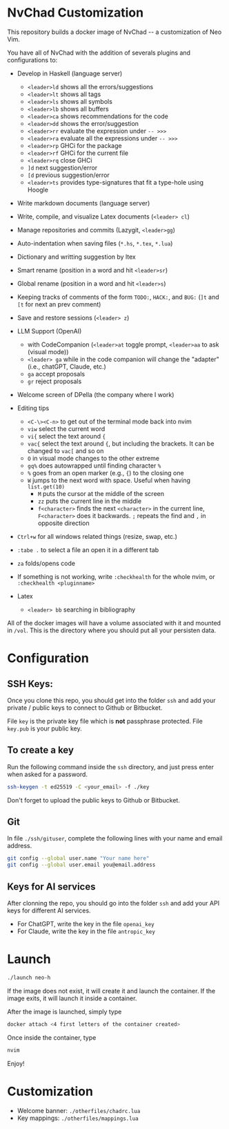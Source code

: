 # NvChad Customization 

This repository builds a docker image of NvChad -- a customization of Neo Vim. 

You have all of NvChad with the addition of severals plugins and configurations to:

- Develop in Haskell (language server) 
	- `<leader>ld` shows all the errors/suggestions 
	- `<leader>lt` shows all tags 
	- `<leader>ls` shows all symbols
	- `<leader>lb` shows all buffers
	- `<leader>ca` shows recommendations for the code 
	- `<leader>dd` shows the error/suggestion 
	- `<leader>rr` evaluate the expression under `-- >>>`
	- `<leader>ra` evaluate all the expressions under `-- >>>`
	- `<leader>rp` GHCi for the package 
	- `<leader>rf` GHCi for the current file
	- `<leader>rq` close GHCi 
	- `]d` next suggestion/error
	- `[d` previous suggestion/error 
	- `<leader>ts` provides type-signatures that fit a type-hole using Hoogle
- Write markdown documents (language server) 
- Write, compile, and visualize Latex documents (`<leader> cl`)
- Manage repositories and commits (Lazygit, `<leader>gg`)
- Auto-indentation when saving files (`*.hs`, `*.tex`, `*.lua`)
- Dictionary and writting suggestion by ltex 
- Smart rename (position in a word and hit `<leader>sr`)
- Global rename (position in a word and hit `<leader>s`)
- Keeping tracks of comments of the form `TODO:`, `HACK:`, and `BUG:` (`]t` and `[t` for next an prev comment)
- Save and restore sessions (`<leader> z`)
- LLM Support (OpenAI) 
	- with CodeCompanion (`<leader>at` toggle prompt, `<leader>aa` to ask (visual mode)) 
  - `<leader> ga` while in the code companion will change the "adapter" (i.e., chatGPT, Claude, etc.)
  - `ga` accept proposals 
  - `gr` reject proposals
- Welcome screen of DPella (the company where I work)
- Editing tips
	- `<C-\><C-n>` to get out of the terminal mode back into nvim 
	- `viw` select the current word 
	- `vi{` select the text around `{`
	- `vac{` select the text around `{`, but including the brackets. It can be changed to `vac[` and so on
	- `O` in visual mode changes to the other extreme
	- `gq%` does autowrapped until finding character `%`
	- `%` goes from an open marker (e.g., `{`) to the closing one
	- `W` jumps to the next word with space. Useful when having `list.get(10)`
        - `M` puts the cursor at the middle of the screen
        - `zz` puts the current line in the middle 
        - `f<character>` finds the next `<character>` in the current line, `F<character>` does it backwards. 
          `;` repeats the find and `,` in opposite direction

- `Ctrl+w` for all windows related things (resize, swap, etc.)
- `:tabe .` to select a file an open it in a different tab
- `za` folds/opens code
- If something is not working, write `:checkhealth` for the whole nvim, or `:checkhealth <pluginname>`
- Latex
	- `<leader> bb` searching in bibliography

All of the docker images will have a volume associated with it and mounted in `/vol`.
This is the directory where you should put all your persisten data.

# Configuration 

## SSH Keys:

Once you clone this repo, you should get into the folder `ssh` and add your private /
public keys to connect to Github or Bitbucket.

File `key` is the private key file which is **not** passphrase protected. File
`key.pub` is your public key.

## To create a key

Run the following command inside the `ssh` directory, and just press enter when asked for a password.

```bash
ssh-keygen -t ed25519 -C <your_email> -f ./key
```
Don't forget to upload the public keys to Github or Bitbucket. 
 
## Git 

In file `./ssh/gituser`, complete the following lines with your name and email address. 

```bash
git config --global user.name "Your name here" 
git config --global user.email you@email.address
```
## Keys for AI services 

After clonning the repo, you should go into the folder `ssh` and add your API keys for 
different AI services. 

- For ChatGPT, write the key in the file `openai_key`
- For Claude, write the key in the file `antropic_key`

# Launch 

```bash
./launch neo-h
```

If the image does not exist, it will create it and launch the container. If the image exits, 
it will launch it inside a container. 

After the image is launched, simply type

```bash 
docker attach <4 first letters of the container created>
```

Once inside the container, type 

```bash 
nvim 
```
Enjoy! 

# Customization 

- Welcome banner: `./otherfiles/chadrc.lua` 
- Key mappings: `./otherfiles/mappings.lua`

